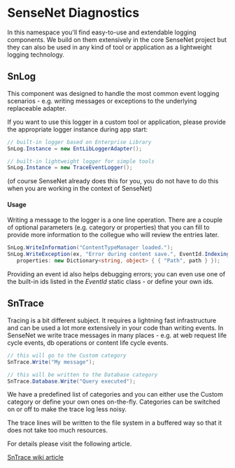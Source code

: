 ﻿# SenseNet Diagnostics
In this namespace you'll find easy-to-use and extendable logging components. We build on them extensively in the core SenseNet project but they can also be used in any kind of tool or application as a lightweight logging technology.

## SnLog
This component was designed to handle the most common event logging scenarios - e.g. writing messages or exceptions to the underlying replaceable adapter.

If you want to use this logger in a custom tool or application, please provide the appropriate logger instance during app start:
```csharp
// built-in logger based on Enterprise Library   
SnLog.Instance = new EntLibLoggerAdapter();

// built-in lightweight logger for simple tools
SnLog.Instance = new TraceEventLogger();
```
(of course SenseNet already does this for you, you do not have to do this when you are working in the context of SenseNet)
#### Usage
Writing a message to the logger is a one line operation. There are a couple of optional parameters (e.g. category or properties) that you can fill to provide more information to the collegue who will review the entries later.
```csharp
SnLog.WriteInformation("ContentTypeManager loaded.");
SnLog.WriteException(ex, "Error during content save.", EventId.Indexing, 
   properties: new Dictionary<string, object> { { "Path", path } });
```
Providing an event id also helps debugging errors; you can even use one of the built-in ids listed in the *EventId* static class - or define your own ids.


## SnTrace
Tracing is a bit different subject. It requires a lightning fast infrastructure and can be used a lot more extensively in your code than writing events. In SenseNet we write trace messages in many places - e.g. at web request life cycle events, db operations or content life cycle events.

```csharp
// this will go to the Custom category
SnTrace.Write("My message");

// this will be written to the Database category
SnTrace.Database.Write("Query executed");
```

We have a predefined list of categories and you can either use the Custom category or define your own ones on-the-fly. Categories can be switched on or off to make the trace log less noisy.

The trace lines will be written to the file system in a buffered way so that it does not take too much resources.

For details please visit the following article.

[SnTrace wiki article](http://wiki.sensenet.com/SnTrace)